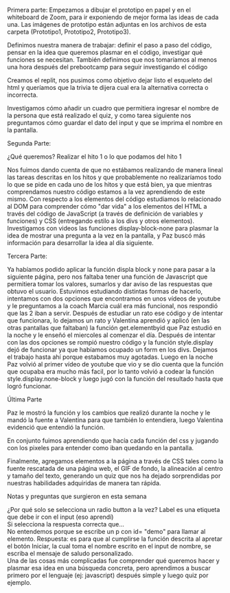 Primera parte:
Empezamos a dibujar el prototipo en papel y en el whiteboard de Zoom, para ir exponiendo de mejor forma las ideas de cada una. Las imágenes de prototipo están adjuntas en los archivos de esta carpeta (Prototipo1, Prototipo2, Prototipo3).

Definimos nuestra manera de trabajar: definir el paso a paso del código, pensar en la idea que queremos plasmar en el código, investigar qué funciones se necesitan. También definimos que nos tomaríamos al menos una hora después del prebootcamp para seguir investigando el código<br>

Creamos el replit, nos pusimos como objetivo dejar listo el esqueleto del html y queríamos que la trivia te dijera cual era la alternativa correcta o incorrecta. 

Investigamos cómo añadir un cuadro que permitiera ingresar el nombre de la persona que está realizado el quiz, y como tarea siguiente nos preguntamos cómo guardar el dato del input y que se imprima el nombre en la pantalla.

Segunda Parte:

¿Qué queremos?
Realizar el hito 1 o lo que podamos del hito 1

Nos fuimos dando cuenta de que no estábamos realizando de manera lineal las tareas descritas en los hitos y que probablemente no realizaríamos todo lo que se pide en cada uno de los hitos y que está bien, ya que mientras comprendamos nuestro código estamos a la vez aprendiendo de este mismo. 
Con respecto a los elementos del código estudiamos lo relacionado al DOM para comprender cómo "dar vida" a los elementos del HTML a través del código de JavaScript (a través de definición de variables y funciones) y CSS (entregando estilo a los divs y otros elementos).
Investigamos con videos las funciones display-block-none para plasmar la idea de mostrar una pregunta a la vez en la pantalla, y Paz buscó más información para desarrollar la idea al día siguiente.

Tercera Parte:

Ya habíamos podido aplicar la función displa block y none para pasar a la siguiente página, pero nos faltaba tener una función de Javascript que permitiera tomar los valores, sumarlos y dar aviso de las respuestas que obtuvo el usuario. Estuvimos estudiando distintas formas de hacerlo, intentamos con dos opciones que encontramos en unos vídeos de youtube y le preguntamos a la coach Marcia cuál era más funcional, nos respondió que las 2 iban a servir.
Después de estudiar un rato ese código y de intentar que funcionara, lo dejamos un rato y Valentina aprendió y aplicó (en las otras pantallas que faltaban) la función get.elementbyid que Paz estudió en la noche y le enseñó el miercoles al comenzar el día.
Después de intentar con las dos opciones se rompió nuestro código y la función style.display dejó de funcionar ya que habíamos ocupado un form en los divs. Dejamos el trabajo hasta ahí porque estabamos muy agotadas.
Luego en la noche Paz volvió al primer vídeo de youtube que vio y se dio cuenta que la función que ocupaba era mucho más facil, por lo tanto volvió a codear la función style.display.none-block y luego jugó con la función del resultado hasta que logró funcionar.

Última Parte

Paz le mostró la función y los cambios que realizó durante la noche y le mandó la fuente a Valentina para que también lo entendiera, luego Valentina evidenció que entendió la función.

En conjunto fuimos aprendiendo que hacía cada función del css y jugando con los pixeles para entender como iban quedando en la pantalla.

Finalmente, agregamos elementos a la página a través de CSS tales como la fuente rescatada de una página web, el GIF de fondo, la alineación al centro y tamaño del texto, generando un quiz que nos ha dejado sorprendidas por nuestras habilidades adquiridas de manera tan rápida.

Notas y preguntas que surgieron en esta semana <br>

¿Por qué solo se selecciona un radio button a la vez?
Label es una etiqueta que debe ir con el input (eso aprendí) <br>
Si selecciona la respuesta correcta que... <br> 
No entendemos porque se escribe un p con id= "demo" para llamar al elemento. Respuesta: es para que al cumplirse la función descrita al apretar el botón Iniciar, la cual toma el nombre escrito en el input de nombre, se escriba el mensaje de saludo personalizado. <br>
Una de las cosas más complicadas fue comprender qué queremos hacer y plasmar esa idea en una búsqueda concreta, pero aprendimos a buscar primero por el lenguaje (ej: javascript) después simple y luego quiz por ejemplo.